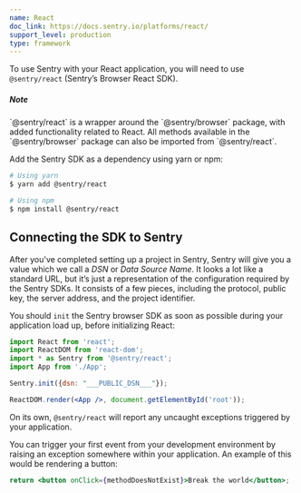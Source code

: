 ```yaml
---
name: React
doc_link: https://docs.sentry.io/platforms/react/
support_level: production
type: framework
---
```

To use Sentry with your React application, you will need to use `@sentry/react` (Sentry’s Browser React SDK).


<div class="alert alert-info" role="alert"><h5 class="no_toc">Note</h5><div class="alert-body content-flush-bottom">`@sentry/react` is a wrapper around the `@sentry/browser` package, with added functionality related to React. All methods available in the `@sentry/browser` package can also be imported from `@sentry/react`.</div>
</div>


Add the Sentry SDK as a dependency using yarn or npm:

```bash
# Using yarn
$ yarn add @sentry/react

# Using npm
$ npm install @sentry/react
```

## Connecting the SDK to Sentry

After you've completed setting up a project in Sentry, Sentry will give you a value which we call a _DSN_ or _Data Source Name_. It looks a lot like a standard URL, but it’s just a representation of the configuration required by the Sentry SDKs. It consists of a few pieces, including the protocol, public key, the server address, and the project identifier.

You should `init` the Sentry browser SDK as soon as possible during your application load up, before initializing React:

```jsx
import React from 'react';
import ReactDOM from 'react-dom';
import * as Sentry from '@sentry/react';
import App from './App';

Sentry.init({dsn: "___PUBLIC_DSN___"});

ReactDOM.render(<App />, document.getElementById('root'));
```

On its own, `@sentry/react` will report any uncaught exceptions triggered by your application.

You can trigger your first event from your development environment by raising an exception somewhere within your application. An example of this would be rendering a button:

```jsx
return <button onClick={methodDoesNotExist}>Break the world</button>;
```
